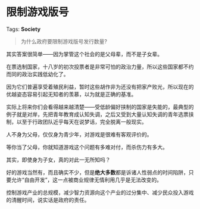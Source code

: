 # 限制游戏版号

Tags: **Society**

> 为什么政府要限制游戏版号发行数量?



其实答案很简单——因为掌管这个社会的是父母辈，而不是子女辈。

在票选制国家，十八岁的初次投票者是非常可怕的政治力量，所以这些国家都不约而同的政治实践低幼化了。

因为它们普遍享受着殖民利益，暂时这些胡作非为还没有把家产败光，所以现在的优越姿态容易引起无知者的羡慕，以为就是正确的基准。

实际上将来你们会看得越来越清楚——受低龄偏好挟制的国家是失能的，最典型的例子就是对岸，先把青年教育成认知失调，之后又受到大量认知失调的青年选票挟制，以至于行政团队近乎每天在说梦话，完全脱离一般现实。

人不身为父母，仅仅身为青少年，对游戏是很难有客观评价的。

等你当了父母，你就知道游戏这个问题有多难对付，而杀伤力有多大。

其实，即使身为子女，真的对此一无所知吗？

好的游戏当然有，而且确实不少，但是**绝大多数**都是诉诸人性弱点的时间陷阱，只要允许“自由开发”，这一点被商业规律无情利用几乎是无法改变的。

控制游戏产业的总规模，减少智力资源向这个产业的过分集中、减少民众投入游戏的清醒时间，说实话是政府的责任。



